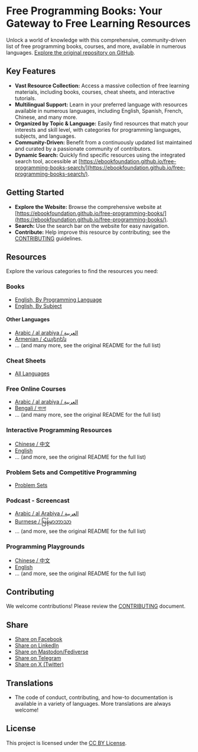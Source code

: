 # Free Programming Books: Your Gateway to Free Learning Resources

Unlock a world of knowledge with this comprehensive, community-driven list of free programming books, courses, and more, available in numerous languages.  [Explore the original repository on GitHub](https://github.com/EbookFoundation/free-programming-books).

## Key Features

*   **Vast Resource Collection:** Access a massive collection of free learning materials, including books, courses, cheat sheets, and interactive tutorials.
*   **Multilingual Support:** Learn in your preferred language with resources available in numerous languages, including English, Spanish, French, Chinese, and many more.
*   **Organized by Topic & Language:** Easily find resources that match your interests and skill level, with categories for programming languages, subjects, and languages.
*   **Community-Driven:** Benefit from a continuously updated list maintained and curated by a passionate community of contributors.
*   **Dynamic Search:** Quickly find specific resources using the integrated search tool, accessible at [https://ebookfoundation.github.io/free-programming-books-search/](https://ebookfoundation.github.io/free-programming-books-search/).

## Getting Started

*   **Explore the Website:** Browse the comprehensive website at  [https://ebookfoundation.github.io/free-programming-books/](https://ebookfoundation.github.io/free-programming-books/).
*   **Search:** Use the search bar on the website for easy navigation.
*   **Contribute:** Help improve this resource by contributing; see the [CONTRIBUTING](docs/CONTRIBUTING.md) guidelines.

## Resources

Explore the various categories to find the resources you need:

### Books

*   [English, By Programming Language](books/free-programming-books-langs.md)
*   [English, By Subject](books/free-programming-books-subjects.md)

#### Other Languages

*   [Arabic / al arabiya / العربية](books/free-programming-books-ar.md)
*   [Armenian / Հայերեն](books/free-programming-books-hy.md)
*   ... (and many more, see the original README for the full list)

### Cheat Sheets

*   [All Languages](more/free-programming-cheatsheets.md)

### Free Online Courses

*   [Arabic / al arabiya / العربية](courses/free-courses-ar.md)
*   [Bengali / বাংলা](courses/free-courses-bn.md)
*   ... (and many more, see the original README for the full list)

### Interactive Programming Resources

*   [Chinese / 中文](more/free-programming-interactive-tutorials-zh.md)
*   [English](more/free-programming-interactive-tutorials-en.md)
*   ... (and more, see the original README for the full list)

### Problem Sets and Competitive Programming

*   [Problem Sets](more/problem-sets-competitive-programming.md)

### Podcast - Screencast

*   [Arabic / al Arabiya / العربية](casts/free-podcasts-screencasts-ar.md)
*   [Burmese / မြန်မာဘာသာ](casts/free-podcasts-screencasts-my.md)
*   ... (and more, see the original README for the full list)

### Programming Playgrounds

*   [Chinese / 中文](more/free-programming-playgrounds-zh.md)
*   [English](more/free-programming-playgrounds.md)
*   ... (and more, see the original README for the full list)

## Contributing

We welcome contributions!  Please review the [CONTRIBUTING](docs/CONTRIBUTING.md) document.

## Share

*   [Share on Facebook](https://www.facebook.com/share.php?u=https%3A%2F%2Fgithub.com%2FEbookFoundation%2Ffree-programming-books&p[images][0]=&p[title]=Free%20Programming%20Books&p[summary]=)
*   [Share on LinkedIn](http://www.linkedin.com/shareArticle?mini=true&url=https://github.com/EbookFoundation/free-programming-books&title=Free%20Programming%20Books&summary=&source=)
*   [Share on Mastodon/Fediverse](https://toot.kytta.dev/?mini=true&url=https://github.com/EbookFoundation/free-programming-books&title=Free%20Programming%20Books&summary=&source=)
*   [Share on Telegram](https://t.me/share/url?url=https://github.com/EbookFoundation/free-programming-books)
*   [Share on X (Twitter)](https://twitter.com/intent/tweet?text=https://github.com/EbookFoundation/free-programming-books%0AFree%20Programming%20Books)

## Translations

*   The code of conduct, contributing, and how-to documentation is available in a variety of languages.  More translations are always welcome!

## License

This project is licensed under the [CC BY License](LICENSE).